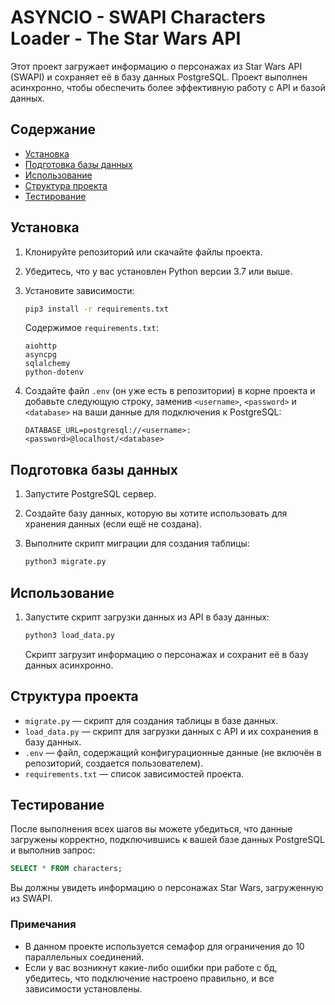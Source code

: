 
# ASYNCIO - SWAPI Characters Loader - The Star Wars API

Этот проект загружает информацию о персонажах из Star Wars API (SWAPI) и сохраняет её в базу данных PostgreSQL. Проект выполнен асинхронно, чтобы обеспечить более эффективную работу с API и базой данных.

## Содержание

- [Установка](#Установка)
- [Подготовка базы данных](#Подготовка-базы-данных)
- [Использование](#Использование)
- [Структура проекта](#Структура-проекта)
- [Тестирование](#Тестирование)

## Установка

1. Клонируйте репозиторий или скачайте файлы проекта.
2. Убедитесь, что у вас установлен Python версии 3.7 или выше.
3. Установите зависимости:

    ```bash
    pip3 install -r requirements.txt
    ```

   Содержимое `requirements.txt`:
   ```
   aiohttp
   asyncpg
   sqlalchemy
   python-dotenv
   ```

4. Создайте файл `.env` (он уже есть в репозитории) в корне проекта и добавьте следующую строку, заменив `<username>`, `<password>` и `<database>` на ваши данные для подключения к PostgreSQL:

    ```
    DATABASE_URL=postgresql://<username>:<password>@localhost/<database>
    ```

## Подготовка базы данных

1. Запустите PostgreSQL сервер.
2. Создайте базу данных, которую вы хотите использовать для хранения данных (если ещё не создана).
3. Выполните скрипт миграции для создания таблицы:
   
    ```bash
    python3 migrate.py
    ```

## Использование

1. Запустите скрипт загрузки данных из API в базу данных:

    ```bash
    python3 load_data.py
    ```

    Скрипт загрузит информацию о персонажах и сохранит её в базу данных асинхронно.

## Структура проекта

- `migrate.py` — скрипт для создания таблицы в базе данных.
- `load_data.py` — скрипт для загрузки данных с API и их сохранения в базу данных.
- `.env` — файл, содержащий конфигурационные данные (не включён в репозиторий, создается пользователем).
- `requirements.txt` — список зависимостей проекта.

## Тестирование

После выполнения всех шагов вы можете убедиться, что данные загружены корректно, подключившись к вашей базе данных PostgreSQL и выполнив запрос:

```sql
SELECT * FROM characters;
```

Вы должны увидеть информацию о персонажах Star Wars, загруженную из SWAPI.

### Примечания

- В данном проекте используется семафор для ограничения до 10 параллельных соединений.
- Если у вас возникнут какие-либо ошибки при работе с бд, убедитесь, что подключение настроено правильно, и все зависимости установлены.
